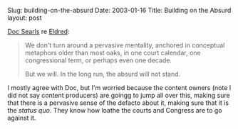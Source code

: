 Slug: building-on-the-absurd
Date: 2003-01-16
Title: Building on the Absurd
layout: post

<a href="http://doc.weblogs.com/2003/01/15#welcomeToTheLongRun">Doc Searls</a> re <a href="http://customwire.ap.org/dynamic/stories/S/SCOTUS_COPYRIGHTS?SITE=COFOR&amp;SECTION=HOME">Eldred</a>:
<blockquote>We don&#39;t turn around a pervasive mentality, anchored in conceptual metaphors older than most oaks, in one court calendar, one congressional term, or perhaps even one decade.

But we will. In the long run, the absurd will not stand.</blockquote>
I mostly agree with Doc, but I&#39;m worried because the content owners (note I did not say content producers) are goingg to jump all over this, making sure that there is a pervasive sense of the defacto about it, making sure that it is the <em>status quo</em>. They know how loathe the  courts and Congress are to go against it.
